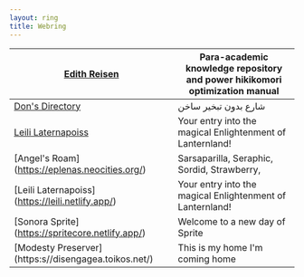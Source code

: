 ```yaml
---
layout: ring
title: Webring
---
```


| [Edith Reisen](http://reisen.netlify.app/)            | Para-academic knowledge repository and power hikikomori optimization manual |
| ----------------------------------------------------- | --------------------------------------------------------------------------- |
| [Don's Directory](http://dons.directory/)             | شارع بدون تبخير ساخن                                                        |
| [Leili Laternapoiss](https://leili.netlify.app/)      | Your entry into the magical Enlightenment of Lanternland!                   |
| [Angel's Roam] (https://eplenas.neocities.org/)       | Sarsaparilla, Seraphic, Sordid, Strawberry,                                 |
| [Leili Laternapoiss] (https://leili.netlify.app/)     | Your entry into the magical Enlightenment of Lanternland!                   |
| [Sonora Sprite] (https://spritecore.netlify.app/)     | Welcome to a new day of Sprite                                              |     |     |     |     |     
| [Modesty Preserver] (https:s//disengagea.toikos.net/) | This is my home I'm coming home                                             |     |     |     |     |     |
